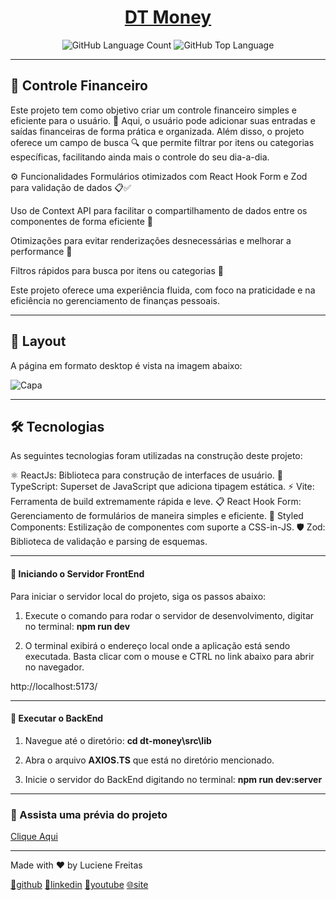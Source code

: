 <p align="center">
  <h1 align="center"><a href="https://ignite-dt-money.netlify.app/">DT Money</a></h1>
</p>

<p align="center" margin-top="25px" >
  <img alt="GitHub Language Count" src="https://img.shields.io/github/languages/count/andreviapiana/DTMoney" />

  <img alt="GitHub Top Language" src="https://img.shields.io/github/languages/top/andreviapiana/DTMoney" />
</p>


___
## 💸 Controle Financeiro
<p>
Este projeto tem como objetivo criar um controle financeiro simples e eficiente para o usuário. 🏦 Aqui, o usuário pode adicionar suas entradas e saídas financeiras de forma prática e organizada. Além disso, o projeto oferece um campo de busca 🔍 que permite filtrar por itens ou categorias específicas, facilitando ainda mais o controle do seu dia-a-dia.

⚙️ Funcionalidades
Formulários otimizados com React Hook Form e Zod para validação de dados 📋✅

Uso de Context API para facilitar o compartilhamento de dados entre os componentes de forma eficiente 🎯

Otimizações para evitar renderizações desnecessárias e melhorar a performance 🚀

Filtros rápidos para busca por itens ou categorias 🔎

Este projeto oferece uma experiência fluida, com foco na praticidade e na eficiência no gerenciamento de finanças pessoais.
</p>

___

## 🎨 Layout
A página em formato desktop é vista na imagem abaixo:

![Capa](https://user-images.githubusercontent.com/106932234/217977248-680d1f67-054b-4290-8bba-548154d18012.png)

____

## 🛠 Tecnologias

As seguintes tecnologias foram utilizadas na construção deste projeto:

⚛️ ReactJs: Biblioteca para construção de interfaces de usuário.
🔷 TypeScript: Superset de JavaScript que adiciona tipagem estática.
⚡ Vite: Ferramenta de build extremamente rápida e leve.
📋 React Hook Form: Gerenciamento de formulários de maneira simples e eficiente.
💅 Styled Components: Estilização de componentes com suporte a CSS-in-JS.
🛡️ Zod: Biblioteca de validação e parsing de esquemas.


____

#### 🚀 Iniciando o Servidor FrontEnd

Para iniciar o servidor local do projeto, siga os passos abaixo:

1. Execute o comando para rodar o servidor de desenvolvimento, digitar no terminal:
<strong>npm run dev</strong>

2. O terminal exibirá o endereço local onde a aplicação está sendo executada. Basta clicar com o mouse e CTRL no link abaixo para abrir no navegador.

http://localhost:5173/

___

#### 🚧 Executar o BackEnd

1. Navegue até o diretório:
<strong>cd dt-money\src\lib</strong>

2. Abra o arquivo <strong>AXIOS.TS</strong> que está no diretório mencionado.

3. Inicie o servidor do BackEnd digitando no terminal:
<strong>npm run dev:server</strong>


___

### 🎥 Assista uma prévia do projeto
[Clique Aqui](https://youtu.be/Swo0mXJoWQo)


___

Made with ❤️ by Luciene Freitas

[🐙github](https://github.com/LucieneFreitas)
[💼linkedin](https://www.linkedin.com/in/luciene-freitas-0a11b941/)
[🎥youtube](https://www.youtube.com/@lucienefreitas7889)
[🌐site](https://lfsites.com.br/)

